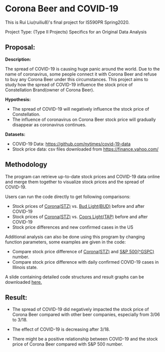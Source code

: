 # Corona Beer and COVID-19
This is Rui Liu(ruiliu8)'s final project for IS590PR Spring2020.

Project Type: (Type II Projects) Specifics for an Original Data Analysis

## Proposal: 

**Description:**

The spread of COVID-19 is causing huge panic around the world. Due to the name of coronavirus, 
some people connect it with Corona Beer and refuse to buy any Corona Beer under this circumstances. This project aims to study how the spread of COVID-19 influence the stock price of Constellation Brand(owner of Corona Beer). 

**Hypothesis:**

* The spread of COVID-19 will negatively influence the stock price of Constellation.
* The influence of coronavirus on Corona Beer stock price will gradually disappear as coronavirus continues.

**Datasets:**

* COVID-19 Data: https://github.com/nytimes/covid-19-data
* Stock price data: csv files downloaded from https://finance.yahoo.com/

## Methodology
The program can retrieve up-to-date stock prices and COVID-19 data online and merge them together 
to visualize stock prices and the spread of COVID-19.

Users can run the code directly to get following comparisons:
* Stock prices of [Corona(STZ)](https://finance.yahoo.com/quote/STZ?p=STZ&.tsrc=fin-srch)
vs. [Bud Light(BUD)](https://finance.yahoo.com/quote/BUD?p=BUD&.tsrc=fin-srch) before and after COVID-19
* Stock prices of [Corona(STZ)](https://finance.yahoo.com/quote/STZ?p=STZ&.tsrc=fin-srch) 
vs. [Coors Light(TAP)](https://finance.yahoo.com/quote/TAP?p=TAP&.tsrc=fin-srch) before and after COVID-19
* Stock price differences and new confirmed cases in the US

Additional analysis can also be done using this program by changing function parameters, 
some examples are given in the code:
* Compare stock price difference of [Corona(STZ)](https://finance.yahoo.com/quote/STZ?p=STZ&.tsrc=fin-srch) 
and [S&P 500(^GSPC)](https://finance.yahoo.com/quote/%5EGSPC?p=^GSPC) number.
* Compare stock price difference with daily confirmed COVID-19 cases in Illinois state.

A slide containing detailed code structures and result graphs can be downloaded [here.](https://github.com/853939676/final_project_2020Sp/blob/master/Slide.pdf)

## Result:

* The spread of COVID-19 did negatively impacted the stock price of Corona Beer compared with other beer companies, 
especially from 3/06 to 3/18.
* The effect of COVID-19 is decreasing after 3/18.

* There might be a positive relationship between COVID-19 and the stock price of Corona Beer compared with S&P 500 number.

